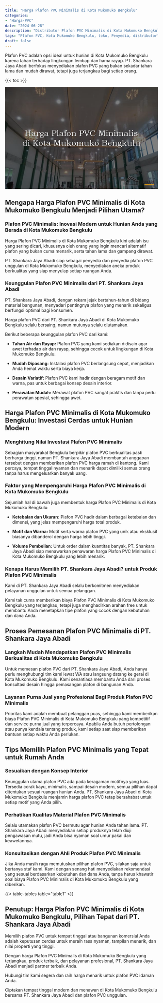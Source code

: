 ```yaml
---
title: "Harga Plafon PVC Minimalis di Kota Mukomuko Bengkulu"
categories: 
- "Harga-PVC"
date: "2024-06-28"
description: "Distributor Plafon PVC Minimalis di Kota Mukomuko Bengkulu bagi rumah, perkantoran, serta toko. Panel berkualitas, variasi motif, warna elegan, beserta layanan penempatan oleh teknisi ahli serta garansi resmi!|Layanan penyediaan Plafon PVC Minimalis di Kota Mukomuko Bengkulu bagi keperluan hunian, office, maupun gerai, dengan produk unggulan dan pemasangan oleh teknisi berpengalaman dan jaminan resmi.|Solusi Plafon PVC Minimalis di Kota Mukomuko Bengkulu yang terbukti bagi rumah, kantor, dan ritel, dengan material berkualitas dan pemasangan ditangani oleh tim berpengalaman dan jaminan resmi.|Distribusi Plafon PVC Minimalis di Kota Mukomuko Bengkulu bagi tempat tinggal, office, dan toko, beserta produk terbaik dan instalasi dikerjakan oleh tim berpengalaman, dilengkapi dengan kepastian resmi.}"
tags: "Plafon PVC, Kota Mukomuko Bengkulu, toko, Penyedia, distributor"
draft: false
---
```


Plafon PVC adalah opsi ideal untuk hunian di Kota Mukomuko Bengkulu karena tahan terhadap lingkungan lembap dan hama rayap. PT. Shankara Jaya Abadi berfokus menyediakan plafon PVC yang bukan sekadar tahan lama dan mudah dirawat, tetapi juga terjangkau bagi setiap orang.

{{< toc >}}

![Harga Plafon PVC Minimalis di Kota Mukomuko Bengkulu](/images/Harga-PVC/Harga-Plafon-PVC-Minimalis-di-Kota-Mukomuko-Bengkulu.png)


## Mengapa Harga Plafon PVC Minimalis di Kota Mukomuko Bengkulu Menjadi Pilihan Utama?

### Plafon PVC Minimalis: Inovasi Modern untuk Hunian Anda yang Berada di Kota Mukomuko Bengkulu

Harga Plafon PVC Minimalis di Kota Mukomuko Bengkulu kini adalah isu yang sering dicari, khususnya oleh orang yang ingin mencari alternatif plafon yang bukan cuma menarik, serta tahan lama dan gampang dirawat.

PT. Shankara Jaya Abadi siap sebagai penyedia dan penyedia plafon PVC unggulan di Kota Mukomuko Bengkulu, menyediakan aneka produk berkualitas yang siap menyulap setiap ruangan Anda.

### Keunggulan Plafon PVC Minimalis dari PT. Shankara Jaya Abadi

PT. Shankara Jaya Abadi, dengan rekam jejak bertahun-tahun di bidang material bangunan, menyadari pentingnya plafon yang menarik sekaligus berfungsi optimal bagi konsumen.

Harga plafon PVC dari PT. Shankara Jaya Abadi di Kota Mukomuko Bengkulu selalu bersaing, namun mutunya selalu diutamakan.

Berikut beberapa keunggulan plafon PVC dari kami:

- **Tahan Air dan Rayap:** Plafon PVC yang kami sediakan didisain agar awet terhadap air dan rayap, sehingga cocok untuk lingkungan di Kota Mukomuko Bengkulu.

- **Mudah Dipasang:** Instalasi plafon PVC berlangsung cepat, menjadikan Anda hemat waktu serta biaya kerja.

- **Desain Variatif:** Plafon PVC kami hadir dengan beragam motif dan warna, pas untuk berbagai konsep desain interior.

- **Perawatan Mudah:** Merawat plafon PVC sangat praktis dan tanpa perlu perawatan spesial, sehingga awet.

## Harga Plafon PVC Minimalis di Kota Mukomuko Bengkulu: Investasi Cerdas untuk Hunian Modern

### Menghitung Nilai Investasi Plafon PVC Minimalis

Sebagian masyarakat Bengkulu berpikir plafon PVC berkualitas pasti berharga tinggi, namun PT. Shankara Jaya Abadi membantah anggapan tersebut dengan memberikan plafon PVC harga ramah di kantong. Kami percaya, tempat tinggal nyaman dan menarik dapat dimiliki semua orang tanpa harus mengeluarkan banyak uang.

### Faktor yang Mempengaruhi Harga Plafon PVC Minimalis di Kota Mukomuko Bengkulu

Sejumlah hal di bawah juga membentuk harga Plafon PVC Minimalis di Kota Mukomuko Bengkulu:

- **Ketebalan dan Ukuran:** Plafon PVC hadir dalam berbagai ketebalan dan dimensi, yang jelas mempengaruhi harga total produk.

- **Motif dan Warna:** Motif serta warna plafon PVC yang unik atau eksklusif biasanya dibanderol dengan harga lebih tinggi.

- **Volume Pembelian:** Untuk order dalam kuantitas banyak, PT. Shankara Jaya Abadi siap menawarkan penawaran harga Plafon PVC Minimalis di Kota Mukomuko Bengkulu yang lebih menarik.

### Kenapa Harus Memilih PT. Shankara Jaya Abadi? untuk Produk Plafon PVC Minimalis

Kami di PT. Shankara Jaya Abadi selalu berkomitmen menyediakan pelayanan unggulan untuk semua pelanggan.

Kami tak cuma memberikan biaya Plafon PVC Minimalis di Kota Mukomuko Bengkulu yang terjangkau, tetapi juga menghadirkan arahan free untuk membantu Anda menetapkan tipe plafon yang cocok dengan kebutuhan dan dana Anda.

## Proses Pemesanan Plafon PVC Minimalis di PT. Shankara Jaya Abadi

### Langkah Mudah Mendapatkan Plafon PVC Minimalis Berkualitas di Kota Mukomuko Bengkulu

Untuk memesan plafon PVC dari PT. Shankara Jaya Abadi, Anda hanya perlu menghubungi tim kami lewat WA atau langsung datang ke gerai di Kota Mukomuko Bengkulu. Kami senantiasa membantu Anda dari proses konsultasi desain hingga pemasangan plafon di bangunan Anda.

### Layanan Purna Jual yang Profesional Bagi Produk Plafon PVC Minimalis

Prioritas kami adalah membuat pelanggan puas, sehingga kami memberikan biaya Plafon PVC Minimalis di Kota Mukomuko Bengkulu yang kompetitif dan service purna jual yang terpercaya. Apabila Anda butuh pertolongan atau punya kendala tentang produk, kami setiap saat siap memberikan bantuan setiap waktu Anda perlukan.

## Tips Memilih Plafon PVC Minimalis yang Tepat untuk Rumah Anda

### Sesuaikan dengan Konsep Interior

Keunggulan utama plafon PVC ada pada keragaman motifnya yang luas. Tersedia corak kayu, minimalis, sampai desain modern, semua pilihan dapat ditentukan sesuai ruangan hunian Anda. PT. Shankara Jaya Abadi di Kota Mukomuko Bengkulu menjamin harga plafon PVC tetap bersahabat untuk setiap motif yang Anda pilih.

### Perhatikan Kualitas Material Plafon PVC Minimalis

Selalu utamakan plafon PVC bermutu agar hunian Anda tahan lama. PT. Shankara Jaya Abadi menyediakan setiap produknya telah diuji pengawasan mutu, jadi Anda bisa nyaman soal umur pakai dan keawetannya.

### Konsultasikan dengan Ahli Produk Plafon PVC Minimalis

Jika Anda masih ragu memutuskan pilihan plafon PVC, silakan saja untuk bertanya staf kami. Kami dengan senang hati menyediakan rekomendasi yang sesuai berdasarkan kebutuhan dan dana Anda, tanpa harus khawatir soal biaya Plafon PVC Minimalis di Kota Mukomuko Bengkulu yang diberikan.

{{< table-tables table="table1" >}}

## Penutup: Harga Plafon PVC Minimalis di Kota Mukomuko Bengkulu, Pilihan Tepat dari PT. Shankara Jaya Abadi

Memilih plafon PVC untuk tempat tinggal atau bangunan komersial Anda adalah keputusan cerdas untuk meraih rasa nyaman, tampilan menarik, dan nilai properti yang tinggi.

Dengan harga Plafon PVC Minimalis di Kota Mukomuko Bengkulu yang terjangkau, produk terbaik, dan pelayanan profesional, PT. Shankara Jaya Abadi menjadi partner terbaik Anda.

Hubungi tim kami segera dan raih harga menarik untuk plafon PVC idaman Anda.

Ciptakan tempat tinggal modern dan menawan di Kota Mukomuko Bengkulu bersama PT. Shankara Jaya Abadi dan plafon PVC unggulan.